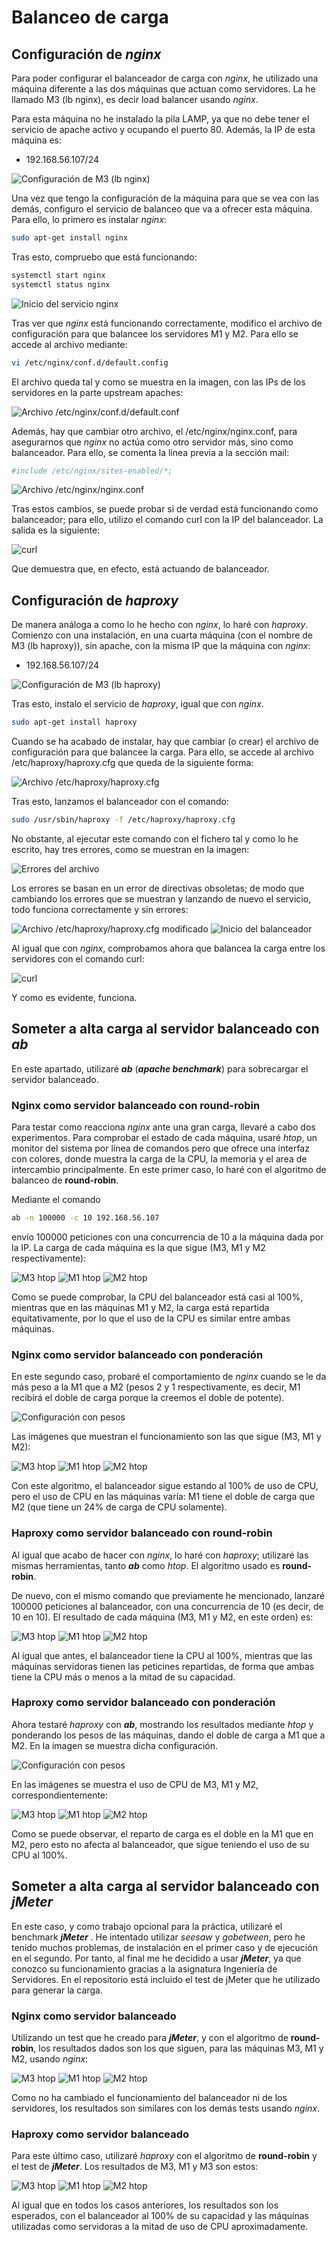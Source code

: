 # Balanceo de carga

## Configuración de **_nginx_**

Para poder configurar el balanceador de carga con *nginx*, he utilizado una máquina
diferente a las dos máquinas que actuan como servidores. La he llamado
M3 (lb nginx), es decir load balancer usando *nginx*.

Para esta máquina no he instalado la pila LAMP, ya que no debe tener el servicio
de apache activo y ocupando el puerto 80. Además, la IP de esta máquina es:

+ 192.168.56.107/24

![Configuración de M3 (lb nginx)](img/1.png)

Una vez que tengo la configuración de la máquina para que se vea con las demás,
configuro el servicio de balanceo que va a ofrecer esta máquina. Para ello, lo
primero es instalar *nginx*:

```sh
sudo apt-get install nginx
```

Tras esto, compruebo que está funcionando:

```sh
systemctl start nginx
systemctl status nginx
```

![Inicio del servicio nginx](img/2.png)

Tras ver que *nginx* está funcionando correctamente, modifico el archivo de configuración
para que balancee los servidores M1 y M2. Para ello se accede al archivo mediante:

```sh
vi /etc/nginx/conf.d/default.config
```

El archivo queda tal y como se muestra en la imagen, con las IPs de los servidores
en la parte upstream apaches:

![Archivo /etc/nginx/conf.d/default.conf](img/3.png)

Además, hay que cambiar otro archivo, el /etc/nginx/nginx.conf, para asegurarnos
que *nginx* no actúa como otro servidor más, sino como balanceador. Para ello,
se comenta la línea previa a la sección mail:

```sh
#include /etc/nginx/sites-enabled/*;
```

![Archivo /etc/nginx/nginx.conf](img/4.png)

Tras estos cambios, se puede probar si de verdad está funcionando como balanceador;
para ello, utilizo el comando curl con la IP del balanceador. La salida es la siguiente:

![curl](img/5.png)

Que demuestra que, en efecto, está actuando de balanceador.

## Configuración de **_haproxy_**

De manera análoga a como lo he hecho con *nginx*, lo haré con *haproxy*. Comienzo con
una instalación, en una cuarta máquina (con el nombre de M3 (lb haproxy)), sin
apache, con la misma IP que la máquina con *nginx*:

+ 192.168.56.107/24

![Configuración de M3 (lb haproxy)](img/6.png)

Tras esto, instalo el servicio de *haproxy*, igual que con *nginx*.

```sh
sudo apt-get install haproxy
```

Cuando se ha acabado de instalar, hay que cambiar (o crear) el archivo de configuración
para que balancee la carga. Para ello, se accede al archivo /etc/haproxy/haproxy.cfg
que queda de la siguiente forma:

![Archivo /etc/haproxy/haproxy.cfg](img/7.png)

Tras esto, lanzamos el balanceador con el comando:

```sh
sudo /usr/sbin/haproxy -f /etc/haproxy/haproxy.cfg
```

No obstante, al ejecutar este comando con el fichero tal y como lo he escrito, hay
tres errores, como se muestran en la imagen:

![Errores del archivo](img/8.png)

Los errores se basan en un error de directivas obsoletas; de modo que cambiando
los errores que se muestran y lanzando de nuevo el servicio, todo funciona correctamente
y sin errores:

![Archivo /etc/haproxy/haproxy.cfg modificado](img/9.png)
![Inicio del balanceador](img/10.png)

Al igual que con *nginx*, comprobamos ahora que balancea la carga entre los servidores
con el comando curl:

![curl](img/11.png)

Y como es evidente, funciona.

## Someter a alta carga al servidor balanceado con **_ab_**

En este apartado, utilizaré **_ab_** (**_apache benchmark_**) para sobrecargar
el servidor balanceado.

### Nginx como servidor balanceado con round-robin

Para testar como reacciona *nginx* ante una gran carga, llevaré a cabo dos
experimentos. Para comprobar el estado de cada máquina, usaré *htop*, un monitor
del sistema por línea de comandos pero que ofrece una interfaz con colores, donde
muestra la carga de la CPU, la memoria y el area de intercambio principalmente. En
este primer caso, lo haré con el algoritmo de balanceo de __round-robin__.

Mediante el comando

```sh
ab -n 100000 -c 10 192.168.56.107
```

envío 100000 peticiones con una concurrencia de 10 a la máquina dada por la IP.
La carga de cada máquina es la que sigue (M3, M1 y M2 respectivamente):

![M3 htop](img/12.png)
![M1 htop](img/13.png)
![M2 htop](img/14.png)

Como se puede comprobar, la CPU del balanceador está casi al 100%, mientras que
en las máquinas M1 y M2, la carga está repartida equitativamente, por lo que el
uso de la CPU es similar entre ambas máquinas.

### Nginx como servidor balanceado con ponderación

En este segundo caso, probaré el comportamiento de *nginx* cuando se le da más
peso a la M1 que a M2 (pesos 2 y 1 respectivamente, es decir, M1 recibirá el
doble de carga porque la creemos el doble de potente).

![Configuración con pesos](img/18.png)

Las imágenes que muestran el funcionamiento son las que sigue (M3, M1 y M2):

![M3 htop](img/19.png)
![M1 htop](img/20.png)
![M2 htop](img/21.png)

Con este algoritmo, el balanceador sigue estando al 100% de uso de CPU, pero
el uso de CPU en las máquinas varía: M1 tiene el doble de carga que M2 (que tiene
un 24% de carga de CPU solamente).

### Haproxy como servidor balanceado con round-robin

Al igual que acabo de hacer con *nginx*, lo haré con *haproxy*; utilizaré las
mismas herramientas, tanto **_ab_** como *htop*. El algoritmo usado es __round-robin__.

De nuevo, con el mismo comando que previamente he mencionado, lanzaré 100000
peticiones al balanceador, con una concurrencia de 10 (es decir, de 10 en 10).
El resultado de cada máquina (M3, M1 y M2, en este orden) es:

![M3 htop](img/15.png)
![M1 htop](img/16.png)
![M2 htop](img/17.png)

Al igual que antes, el balanceador tiene la CPU al 100%, mientras que las máquinas
servidoras tienen las peticines repartidas, de forma que ambas tiene la CPU
más o menos a la mitad de su capacidad.

### Haproxy como servidor balanceado con ponderación

Ahora testaré *haproxy* con **_ab_**, mostrando los resultados mediante *htop* y
ponderando los pesos de las máquinas, dando el doble de carga a M1 que a M2. En
la imagen se muestra dicha configuración.

![Configuración con pesos](img/22.png)

En las imágenes se muestra el uso de CPU de M3, M1 y M2, correspondientemente:

![M3 htop](img/23.png)
![M1 htop](img/24.png)
![M2 htop](img/25.png)

Como se puede observar, el reparto de carga es el doble en la M1 que en M2, pero
esto no afecta al balanceador, que sigue teniendo el uso de su CPU al 100%.

## Someter a alta carga al servidor balanceado con **_jMeter_**

En este caso, y como trabajo opcional para la práctica, utilizaré el benchmark
**_jMeter_** . He intentado utilizar *seesaw* y *gobetween*, pero he tenido muchos
problemas, de instalación en el primer caso y de ejecución en el segundo. Por
tanto, al final me he decidido a usar **_jMeter_**, ya que conozco su funcionamiento
gracias a la asignatura Ingeniería de Servidores. En el repositorio está incluido
el test de jMeter que he utilizado para generar la carga.

### Nginx como servidor balanceado

Utilizando un test que he creado para **_jMeter_**, y con el algoritmo de __round-robin__,
los resultados dados son los que siguen, para las máquinas M3, M1 y M2, usando *nginx*:

![M3 htop](img/26.png)
![M1 htop](img/27.png)
![M2 htop](img/28.png)

Como no ha cambiado el funcionamiento del balanceador ni de los servidores, los
resultados son similares con los demás tests usando *nginx*.

### Haproxy como servidor balanceado

Para este último caso, utilizaré *haproxy* con el algoritmo de __round-robin__ y
el test de **_jMeter_**. Los resultados de M3, M1 y M3 son estos:

![M3 htop](img/29.png)
![M1 htop](img/30.png)
![M2 htop](img/31.png)

Al igual que en todos los casos anteriores, los resultados son los esperados,
con el balanceador al 100% de su capacidad y las máquinas utilizadas como servidoras
a la mitad de uso de CPU aproximadamente.
